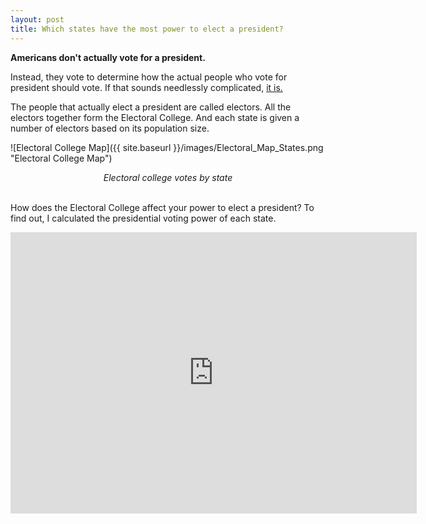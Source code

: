 ```yaml
---
layout: post
title: Which states have the most power to elect a president?
---
```


**Americans don't actually vote for a president.**

Instead, they vote to determine how the actual people who vote for president should vote. If that sounds needlessly complicated, [it is.](https://www.history.com/news/the-history-of-the-electoral-college-debate)

The people that actually elect a president are called electors. All the electors together form the Electoral College. And each state is given a number of electors based on its population size.

![Electoral College Map]({{ site.baseurl }}/images/Electoral_Map_States.png "Electoral College Map")
<div align="center"><em>Electoral college votes by state</em></div>

<br>

How does the Electoral College affect your power to elect a president? To find out, I calculated the presidential voting power of each state.

<iframe seamless frameborder="0" src="https://public.tableau.com/views/PersonalVotingPowerMap/Map" width = '650' height = '450'></iframe> 